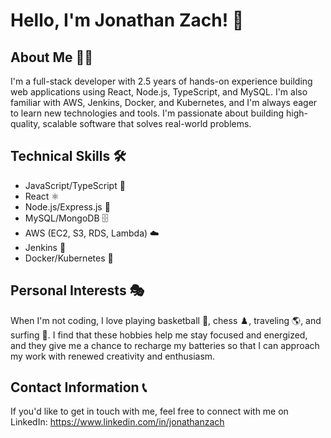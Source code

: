 # Hello, I'm Jonathan Zach! 👋

## About Me 🙋‍♂️

I'm a full-stack developer with 2.5 years of hands-on experience building web applications using React, Node.js, TypeScript, and MySQL. I'm also familiar with AWS, Jenkins, Docker, and Kubernetes, and I'm always eager to learn new technologies and tools. I'm passionate about building high-quality, scalable software that solves real-world problems.

## Technical Skills 🛠️

- JavaScript/TypeScript 📜
- React ⚛️
- Node.js/Express.js 🚀
- MySQL/MongoDB 🗄️
- AWS (EC2, S3, RDS, Lambda) ☁️
- Jenkins 🚦
- Docker/Kubernetes 🐳

## Personal Interests 🎭

When I'm not coding, I love playing basketball 🏀, chess ♟️, traveling 🌎, and surfing 🌊. I find that these hobbies help me stay focused and energized, and they give me a chance to recharge my batteries so that I can approach my work with renewed creativity and enthusiasm.

## Contact Information 📞

If you'd like to get in touch with me, feel free to connect with me on LinkedIn: https://www.linkedin.com/in/jonathanzach
